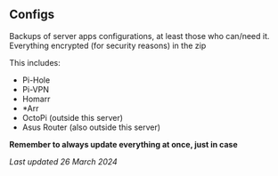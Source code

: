 ## Configs
Backups of server apps configurations, at least those who can/need it. 
Everything encrypted (for security reasons) in the zip

This includes:
- Pi-Hole
- Pi-VPN
- Homarr
- *Arr
- OctoPi (outside this server)
- Asus Router (also outside this server)

**Remember to always update everything at once, just in case**

*Last updated 26 March 2024*
